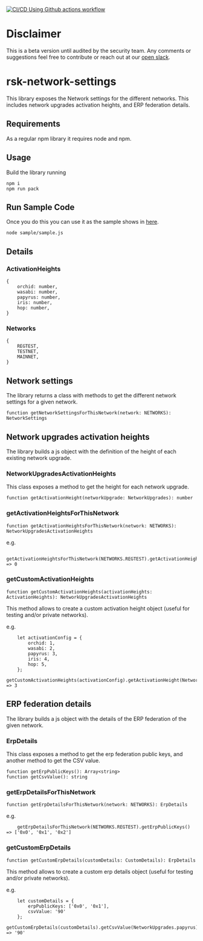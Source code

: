 [![CI/CD Using Github actions workflow](https://github.com/rsksmart/rsk-network-settings/actions/workflows/workflow.yml/badge.svg)](https://github.com/rsksmart/rsk-network-settings/actions/workflows/workflow.yml)

# Disclaimer

This is a beta version until audited by the security team. Any comments or suggestions feel free to contribute or reach out at our [open slack](https://developers.rsk.co/slack).

# rsk-network-settings

This library exposes the Network settings for the different networks. This includes network upgrades activation heights, and ERP federation details.

## Requirements

As a regular npm library it requires node and npm.

## Usage

Build the library running
```
npm i
npm run pack
```

## Run Sample Code

Once you do this you can use it as the sample shows in [here](samples/sample.js).
```
node sample/sample.js
```

## Details

### ActivationHeights

```
{
    orchid: number,
    wasabi: number,
    papyrus: number,
    iris: number,
    hop: number,
}
```

### Networks

```
{
    REGTEST,
    TESTNET,
    MAINNET,
}
```

## Network settings

The library returns a class with methods to get the different network settings for a given network.

```
function getNetworkSettingsForThisNetwork(network: NETWORKS): NetworkSettings
```

## Network upgrades activation heights

The library builds a js object with the definition of the height of each existing network upgrade.


### NetworkUpgradesActivationHeights

This class exposes a method to get the height for each network upgrade.
```
function getActivationHeight(networkUpgrade: NetworkUpgrades): number
```

### getActivationHeightsForThisNetwork

```
function getActivationHeightsForThisNetwork(network: NETWORKS): NetworkUpgradesActivationHeights
```

e.g.
```
    getActivationHeightsForThisNetwork(NETWORKS.REGTEST).getActivationHeight(NetworkUpgrades.orchid) => 0
```

### getCustomActivationHeights

```
function getCustomActivationHeights(activationHeights: ActivationHeights): NetworkUpgradesActivationHeights
```

This method allows to create a custom activation height object (useful for testing and/or private networks).

e.g.
```
    let activationConfig = {
        orchid: 1,
        wasabi: 2,
        papyrus: 3,
        iris: 4,
        hop: 5,
    };
    getCustomActivationHeights(activationConfig).getActivationHeight(NetworkUpgrades.papyrus) => 3
```

## ERP federation details

The library builds a js object with the details of the ERP federation of the given network.

### ErpDetails

This class exposes a method to get the erp federation public keys, and another method to get the CSV value.
```
function getErpPublicKeys(): Array<string>
function getCsvValue(): string
```

### getErpDetailsForThisNetwork

```
function getErpDetailsForThisNetwork(network: NETWORKS): ErpDetails
```

e.g.
```
    getErpDetailsForThisNetwork(NETWORKS.REGTEST).getErpPublicKeys() => ['0x0', '0x1', '0x2']
```

### getCustomErpDetails

```
function getCustomErpDetails(customDetails: CustomDetails): ErpDetails
```

This method allows to create a custom erp details object (useful for testing and/or private networks).

e.g.
```
    let customDetails = {
        erpPublicKeys: ['0x0', '0x1'],
        csvValue: '90'
    };
    getCustomErpDetails(customDetails).getCsvValue(NetworkUpgrades.papyrus) => '90'
```
